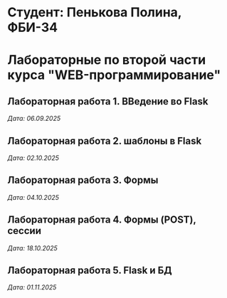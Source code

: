 # Студент: Пенькова Полина, ФБИ-34

# Лабораторные по второй части курса "WEB-программирование"

## Лабораторная работа 1. ВВедение во Flask

*Дата: 06.09.2025*

## Лабораторная работа 2. шаблоны в Flask

*Дата: 02.10.2025*

## Лабораторная работа 3. Формы

*Дата: 04.10.2025*

## Лабораторная работа 4. Формы (POST), сессии

*Дата: 18.10.2025*

## Лабораторная работа 5. Flask и БД

*Дата: 01.11.2025*